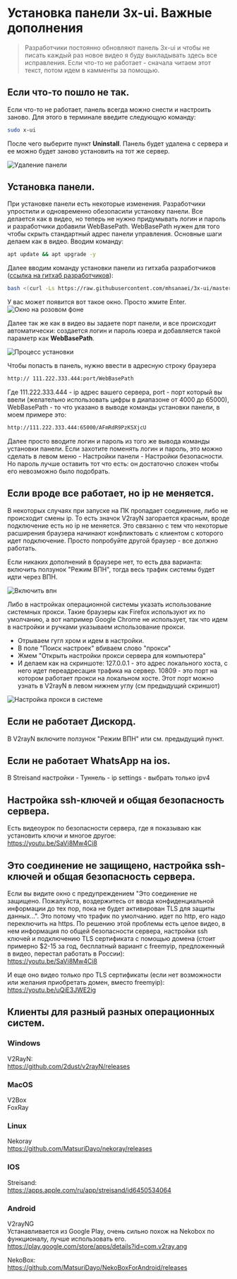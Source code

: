 # Установка панели 3x-ui. Важные дополнения 
>Разработчики постоянно обновляют панель 3x-ui и чтобы не писать каждый раз новое видео я буду выкладывать здесь все исправления. Если что-то не работает - сначала читаем этот текст, потом идем в камменты за помощью.

## Если что-то пошло не так.
Если что-то не работает, панель всегда можно снести и настроить заново. Для этого в терминале введите следующую команду:
```sh
sudo x-ui
```
После чего выберите пункт **Uninstall**. Панель будет удалена с сервера и ее можно будет заново установить на тот же сервер.

![Удаление панели](https://raw.githubusercontent.com/ServerTechnologies/youtube-instructions/refs/heads/main/screenshots/3x-ui/unistal.jpg)

## Установка панели.
При установке панели есть некоторые изменения. Разработчики упростили и одновременно обезопасили установку панели. Все делается как в видео, но теперь не нужно придумывать логин и пароль и разработчики добавили WebBasePath. WebBasePath нужен для того чтобы скрыть стандартный адрес панели управления. Основные шаги делаем как в видео. Вводим команду:
```sh
apt update && apt upgrade -y
```
Далее вводим команду установки панели из гитхаба разработчиков ([ссылка на гитхаб разработчиков](https://github.com/MHSanaei/3x-ui?ysclid=lstfiw45v6910325792)):
```sh
bash <(curl -Ls https://raw.githubusercontent.com/mhsanaei/3x-ui/master/install.sh)
```
У вас может появится вот такое окно. Просто жмите Enter.
![Окно на розовом фоне](https://raw.githubusercontent.com/ServerTechnologies/youtube-instructions/refs/heads/main/screenshots/3x-ui/pink-display.jpg)

Далее так же как в видео вы задаете порт панели, и все происходит автоматически: создается логин и пароль юзера и добавляется такой параметр как **WebBasePath**.

![Процесс установки](https://raw.githubusercontent.com/ServerTechnologies/youtube-instructions/refs/heads/main/screenshots/3x-ui/webbasepath.jpg)

Чтобы попасть в панель, нужно ввести в адресную строку браузера
 ```sh
http:// 111.222.333.444:port/WebBasePath
```

Где 111.222.333.444 - ip адрес вашего сервера, port - порт который вы ввели (желательно использовать цифры в диапазоне от 4000 до 65000), WebBasePath - то что указано в выводе команды установки панели, в моем примере это:
```sh
http://111.222.333.444:65000/AFmRdR9PzKSXjcU
```
Далее просто вводите логин и пароль из того же вывода команды установки панели.
Если захотите поменять логин и пароль, это можно сделать в левом меню - Настройки панели - Настройки безопасности. Но пароль лучше оставить тот что есть: он достаточно сложен чтобы его невозможно было подобрать.

## Если вроде все работает, но ip не меняется.
В некоторых случаях при запуске на ПК пропадает соединение, либо не происходит смены ip. То есть значок V2rayN загорается красным, вроде подключение есть но ip не меняется. Это связанно с тем что некоторые расширения браузера начинают конфликтовать с клиентом с которого идет подключение. Просто попробуйте другой браузер - все должно работать.

Если никаких дополнений в браузере нет, то есть два варианта: включить ползунок "Режим ВПН", тогда весь трафик системы будет идти через ВПН.

![Включить впн](https://raw.githubusercontent.com/ServerTechnologies/youtube-instructions/refs/heads/main/screenshots/3x-ui/vpn-mode.jpg)

Либо в настройках операционной системы указать использование системных прокси. Такие браузеры как Firefox используют их по умолчанию, а вот например Google Chrome не использует, так что идем в настройки и ручками указываем использование прокси.
- Отрываем гугл хром и идем в настройки.
- В поле "Поиск настроек" вбиваем слово "прокси"
- Жмем "Открыть настройки прокси сервера для компьютера"
- И делаем как на скриншоте: 127.0.0.1 - это адрес локального хоста, с него идет переадресация трафика на сервер. 10809 - это порт на котором работает прокси на локальном хосте. Этот порт можно узнать в V2rayN в левом нижнем углу (см предыдущий скриншот)

![Настройка прокси в системе](https://raw.githubusercontent.com/ServerTechnologies/youtube-instructions/refs/heads/main/screenshots/3x-ui/proxy-settings.jpg)

## Если не работает Дискорд.
В V2rayN включите ползунок "Режим ВПН" или см. предыдущий пункт.

## Если не работает WhatsApp на ios.
В Streisand настройки - Туннель - ip settings - выбрать только ipv4

## Настройка ssh-ключей и общая безопасность сервера.
Есть видеоурок по безопасности сервера, где я показываю как установить ключи и многое другое:\
https://youtu.be/SaVi8Mw4Ci8

## Это соединение не защищено, настройка ssh-ключей и общая безопасность сервера.
Если вы видите окно с предупреждением "Это соединение не защищено. Пожалуйста, воздержитесь от ввода конфиденциальной информации до тех пор, пока не будет активирован TLS для защиты данных...". Это потому что трафик по умолчанию. идет по http, его надо переключить на https.
По решению этой проблемы есть целое видео, в нем информация по общей безопасности сервера, настройки ssh ключей и подключению TLS сертификата с помощью домена (стоит примерно $2-15 за год, бесплатный вариант с freemyip, предложенный в видео, перестал работать в России):\
https://youtu.be/SaVi8Mw4Ci8

И еще оно видео только про TLS сертификаты (если нет возможности или желания приобретать домен, вместо freemyip):\
https://youtu.be/uQiE3JWE2ig
## Клиенты для разный разных операционных систем.
### Windows
V2RayN:\
https://github.com/2dust/v2rayN/releases

### MacOS
V2Box\
FoxRay

### Linux
Nekoray\
https://github.com/MatsuriDayo/nekoray/releases

### IOS
Streisand:\
https://apps.apple.com/ru/app/streisand/id6450534064

### Android
V2rayNG\
Устанавливается из Google Play, очень сильно похож на Nekobox по функционалу, лучше использовать его.\
https://play.google.com/store/apps/details?id=com.v2ray.ang

NekoBox:\
https://github.com/MatsuriDayo/NekoBoxForAndroid/releases

